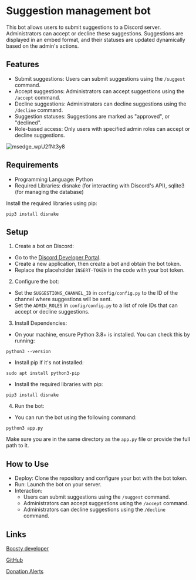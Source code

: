 # Suggestion management bot

This bot allows users to submit suggestions to a Discord server. Administrators can accept or decline these suggestions. Suggestions are displayed in an embed format, and their statuses are updated dynamically based on the admin's actions.

## Features
- Submit suggestions: Users can submit suggestions using the `/suggest` command.
- Accept suggestions: Administrators can accept suggestions using the `/accept` command.
- Decline suggestions: Administrators can decline suggestions using the `/decline` command.
- Suggestion statuses: Suggestions are marked as "approved", or "declined".
- Role-based access: Only users with specified admin roles can accept or decline suggestions.

![msedge_wpU2fNt3y8](https://github.com/user-attachments/assets/ee3c1da8-5dcd-430c-b4df-bcfb16b6f377)

## Requirements
- Programming Language: Python
- Required Libraries: disnake (for interacting with Discord's API), sqlite3 (for managing the database)

Install the required libraries using pip:
```
pip3 install disnake
```

## Setup
1. Create a bot on Discord:
- Go to the [Discord Developer Portal](https://discord.com/developers).
- Create a new application, then create a bot and obtain the bot token.
- Replace the placeholder `INSERT-TOKEN` in the code with your bot token.
2. Configure the bot:
- Set the `SUGGESTIONS_CHANNEL_ID` in `config/config.py` to the ID of the channel where suggestions will be sent.
- Set the `ADMIN_ROLES` in `config/config.py` to a list of role IDs that can accept or decline suggestions.
3. Install Dependencies:
- On your machine, ensure Python 3.8+ is installed. You can check this by running:
```
python3 --version
```
- Install pip if it's not installed:
```
sudo apt install python3-pip
```
- Install the required libraries with pip:
```
pip3 install disnake
```
4. Run the bot:
- You can run the bot using the following command:
```
python3 app.py
```
Make sure you are in the same directory as the `app.py` file or provide the full path to it.

## How to Use
- Deploy: Clone the repository and configure your bot with the bot token.
- Run: Launch the bot on your server.
- Interaction:
  - Users can submit suggestions using the `/suggest` command.
  - Administrators can accept suggestions using the `/accept` command.
  - Administrators can decline suggestions using the `/decline` command.

## Links
[Boosty developer](https://boosty.to/mao-mao)

[GitHub](https://github.com/rinnyuwu)

[Donation Alerts](https://www.donationalerts.com/r/rinnyuwu)
